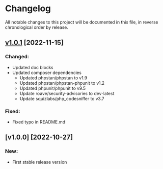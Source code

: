 # Changelog

All notable changes to this project will be documented in this file, in reverse chronological order by release.

## [v1.0.1](https://github.com/zaphyr-org/logger/compare/1.0.0...1.0.1) [2022-11-15]

### Changed:
* Updated doc blocks
* Updated composer dependencies
  * Updated phpstan/phpstan to v1.9
  * Updated phpstan/phpstan-phpunit to v1.2
  * Updated phpunit/phpunit to v9.5
  * Update roave/security-advisories to dev-latest
  * Update squizlabs/php_codesniffer to v3.7

### Fixed:
* Fixed typo in README.md

## [v1.0.0] [2022-10-27]

### New:
* First stable release version
